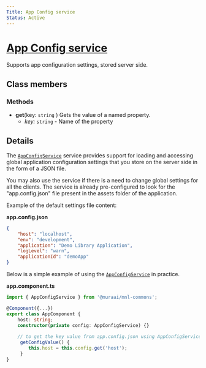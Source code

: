 ```yaml
---
Title: App Config service
Status: Active
---
```


# [App Config service](/projects/commons/src/lib/services/app.config.service.ts "Defined in app.config.service.ts")

Supports app configuration settings, stored server side.

## Class members

### Methods

-   **get**(key: `string` )
    Gets the value of a named property.
    -   _key:_ `string`  - Name of the property

## Details

The [`AppConfigService`](/projects/commons/src/lib/services/app.config.service.ts) service provides support for loading and accessing global application configuration settings that you store on the server side in the form of a JSON file.

You may also use the service if there is a need to change global settings for all the clients.
The service is already pre-configured to look for the "app.config.json" file present in the assets folder of the application.

Example of the default settings file content:

**app.config.json**

```json
{
    "host": "localhost",
    "env": "development",
    "application": "Demo Library Application",
    "logLevel": "warn",
    "applicationId": "demoApp"
}
```
Below is a simple example of using the [`AppConfigService`](/projects/commons/src/lib/services/app.config.service.ts) in practice. 

**app.component.ts**

```ts
import { AppConfigService } from '@muraai/mnl-commons';

@Component({...})
export class AppComponent {
    host: string;
    constructor(private config: AppConfigService) {}
    
    // to get the key value from app.config.json using AppConfigService
     getConfigValue() {
        this.host = this.config.get('host');
     }
}
```